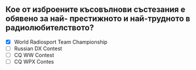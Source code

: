 ## Кое от изброените късовълнови състезания е обявено за най- престижното и най-трудното в радиолюбителството?

<!-- Верният отговор е отбелязан с [X] -->

- [X] World Radiosport Team Championship
- [ ] Russian DX Contest
- [ ] CQ WW Contest
- [ ] CQ WPX Contes
